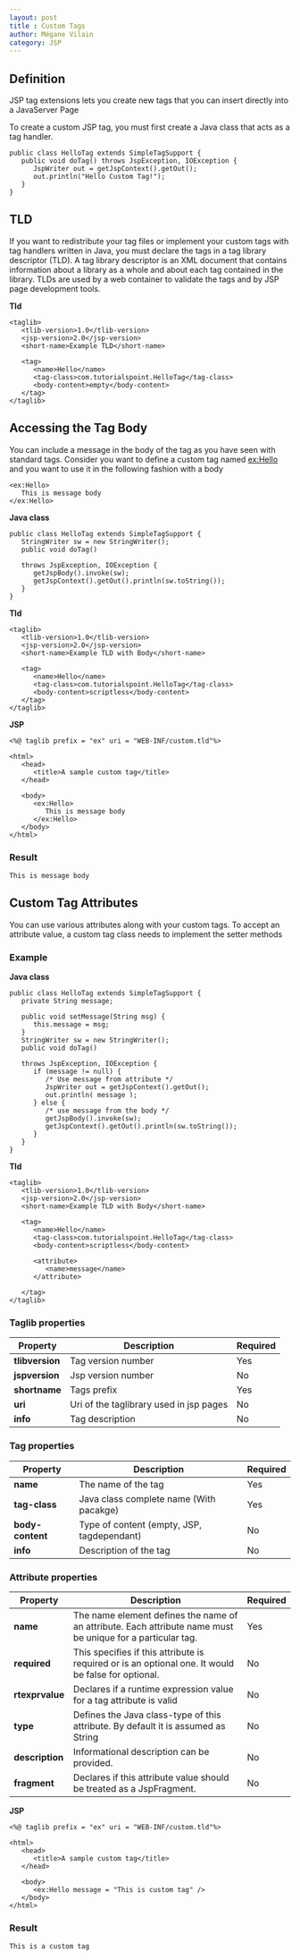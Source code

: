 ```yaml
---
layout: post
title : Custom Tags
author: Mégane Vilain
category: JSP
---
```


## Definition

JSP tag extensions lets you create new tags that you can insert directly into a JavaServer Page

To create a custom JSP tag, you must first create a Java class that acts as a tag handler.

```
public class HelloTag extends SimpleTagSupport {
   public void doTag() throws JspException, IOException {
      JspWriter out = getJspContext().getOut();
      out.println("Hello Custom Tag!");
   }
}
```

## TLD

If you want to redistribute your tag files or implement your custom tags with tag handlers written in Java, you must declare the tags in a tag library descriptor (TLD). A tag library descriptor is an XML document that contains information about a library as a whole and about each tag contained in the library. TLDs are used by a web container to validate the tags and by JSP page development tools.

**Tld**
```
<taglib>
   <tlib-version>1.0</tlib-version>
   <jsp-version>2.0</jsp-version>
   <short-name>Example TLD</short-name>
   
   <tag>
      <name>Hello</name>
      <tag-class>com.tutorialspoint.HelloTag</tag-class>
      <body-content>empty</body-content>
   </tag>
</taglib>
```

## Accessing the Tag Body

You can include a message in the body of the tag as you have seen with standard tags. Consider you want to define a custom tag named <ex:Hello> and you want to use it in the following fashion with a body

```
<ex:Hello>
   This is message body
</ex:Hello>
```

**Java class**
```
public class HelloTag extends SimpleTagSupport {
   StringWriter sw = new StringWriter();
   public void doTag()
   
   throws JspException, IOException {
      getJspBody().invoke(sw);
      getJspContext().getOut().println(sw.toString());
   }
}
```

**Tld**
```
<taglib>
   <tlib-version>1.0</tlib-version>
   <jsp-version>2.0</jsp-version>
   <short-name>Example TLD with Body</short-name>
   
   <tag>
      <name>Hello</name>
      <tag-class>com.tutorialspoint.HelloTag</tag-class>
      <body-content>scriptless</body-content>
   </tag>
</taglib>
```

**JSP**
```
<%@ taglib prefix = "ex" uri = "WEB-INF/custom.tld"%>

<html>
   <head>
      <title>A sample custom tag</title>
   </head>
   
   <body>
      <ex:Hello>
         This is message body
      </ex:Hello>
   </body>
</html>
```

### Result

```
This is message body
```

## Custom Tag Attributes

You can use various attributes along with your custom tags. To accept an attribute value, a custom tag class needs to implement the setter methods

### Example

**Java class**
```
public class HelloTag extends SimpleTagSupport {
   private String message;

   public void setMessage(String msg) {
      this.message = msg;
   }
   StringWriter sw = new StringWriter();
   public void doTag()
   
   throws JspException, IOException {
      if (message != null) {
         /* Use message from attribute */
         JspWriter out = getJspContext().getOut();
         out.println( message );
      } else {
         /* use message from the body */
         getJspBody().invoke(sw);
         getJspContext().getOut().println(sw.toString());
      }
   }
}
```

**Tld**
```
<taglib>
   <tlib-version>1.0</tlib-version>
   <jsp-version>2.0</jsp-version>
   <short-name>Example TLD with Body</short-name>
   
   <tag>
      <name>Hello</name>
      <tag-class>com.tutorialspoint.HelloTag</tag-class>
      <body-content>scriptless</body-content>
      
      <attribute>
         <name>message</name>
      </attribute>
   
   </tag>
</taglib>

```

### Taglib properties

|Property|Description|Required|
|---|---|---|
|**tlibversion**|Tag version number|Yes|
|**jspversion**|Jsp version number|No|
|**shortname**|Tags prefix|Yes|
|**uri**|Uri of the taglibrary used in jsp pages|No|
|**info**|Tag description|No|

### Tag properties

|Property|Description|Required|
|---|---|---|
|**name**|The name of the tag|Yes
|**tag-class**|Java class complete name (With pacakge)|Yes|
|**body-content**|Type of content (empty, JSP, tagdependant)|No|
|**info**|Description of the tag|No|

### Attribute properties

|Property|Description|Required|
|---|---|---|
|**name**|The name element defines the name of an attribute. Each attribute name must be unique for a particular tag.|Yes|
|**required**|This specifies if this attribute is required or is an optional one. It would be false for optional.|No|
|**rtexprvalue**|Declares if a runtime expression value for a tag attribute is valid|No|
|**type**|Defines the Java class-type of this attribute. By default it is assumed as String|No|
|**description**|Informational description can be provided.|No|
|**fragment**|Declares if this attribute value should be treated as a JspFragment.|No|


**JSP**
```
<%@ taglib prefix = "ex" uri = "WEB-INF/custom.tld"%>

<html>
   <head>
      <title>A sample custom tag</title>
   </head>
   
   <body>
      <ex:Hello message = "This is custom tag" />
   </body>
</html>
```


### Result


```
This is a custom tag
```

